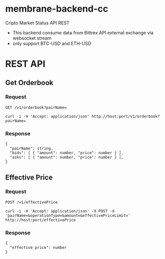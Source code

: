 # membrane-backend-cc
Cripto Market Status API REST

- This backend consume data from Bittrex API external exchange via websocket stream
- only support BTC-USD and ETH-USD


# REST API

## Get Orderbook

### Request

`GET /v1/orderbook?pairName=`

    curl -i -H 'Accept: application/json' http://host:port/v1/orderbook?pairName=

### Response
    {
      "pairName": string,
      "bids": [ { "amount": number, "price": number } ],
      "asks": [ { "amount": number, "price": number } ],
    }

## Effective Price

### Request

`POST /v1/effectivePrice`

    curl -i -H 'Accept: application/json' -X POST -d 'pairName=&operationType=&amount=&effectivePriceLimit=' http://host:port/effectivePrice

### Response
    {
      "effective price": number
    }
